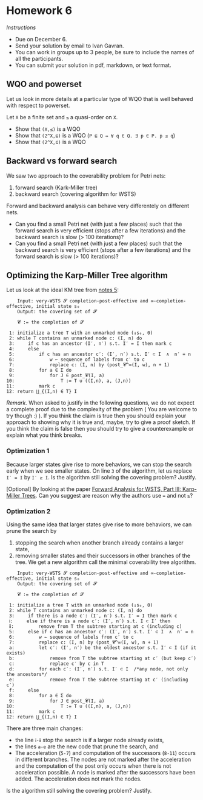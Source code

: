# Homework 6

_Instructions_
* Due on December 6.
* Send your solution by email to Ivan Gavran.
* You can work in groups up to 3 people, be sure to include the names of all the participants.
* You can submit your solution in pdf, markdown, or text format.


## WQO and powerset

Let us look in more details at a particular type of WQO that is well behaved with respect to powerset.

Let `X` be a finite set and `≤` a quasi-order on `X`.
* Show that `(X,≤)` is a WQO
* Show that `(2^X,⊑)` is a WQO (``P ⊑ Q ⇔ ∀ q ∈ Q. ∃ p ∈ P. p ≤ q``)
* Show that `(2^X,⊆)` is a WQO


## Backward vs forward search

We saw two approach to the coverability problem for Petri nets:
1. forward search (Kark-Miller tree)
2. backward search (covering algorithm for WSTS)

Forward and backward analysis can behave very differentely on different nets.

* Can you find a small Petri net (with just a few places) such that the forward search is very efficient (stops after a few iterations) and the backward search is slow (> 100 iterations)?
* Can you find a small Petri net (with just a few places) such that the backward search is very efficient (stops after a few iterations) and the forward search is slow (> 100 iterations)?


## Optimizing the Karp-Miller Tree algorithm

Let us look at the ideal KM tree from [notes 5](https://github.com/dzufferey/dzufferey.github.io/blob/master/concurrency_theory_2017/notes_5.md):

```
    Input: very-WSTS 𝓢 completion-post-effective and ∞-completion-effective, initial state s₀
    Output: the covering set of 𝓢

    𝓒 := the completion of 𝓢

 1: initialize a tree T with an unmarked node (↓s₀, 0)
 2: while T contains an unmarked node c: (I, n) do
 3:     if c has an ancestor (I′, n′) s.t. I′ = I then mark c
 4:     else
 5:         if c has an ancestor c′: (I′, n′) s.t. I′ ⊂ I  ∧  n′ = n
 6:             w ← sequence of labels from c′ to c
 7:             replace c: (I, n) by (post_𝓒^∞(I, w), n + 1)
 8:         for a ∈ Σ do
 9:             for J ∈ post_𝓒(I, a)
10:                 T := T ∪ ((I,n), a, (J,n))
11:         mark c
12: return ⋃_{(I,n) ∈ T} I
```

_Remark._
When asked to justify in the following questions, we do not expect a complete proof due to the complexity of the problem ( You are welcome to try though :) ).
If you think the claim is true then you should explain your approach to showing why it is true and, maybe, try to give a proof sketch.
If you think the claim is false then you should try to give a counterexample or explain what you think breaks.

### Optimization 1

Because larger states give rise to more behaviors, we can stop the search early when we see smaller states.
On line `3` of the algorithm, let us replace `I′ = I` by `I′ ≥ I`.
Is the algorithm still solving the covering problem? Justify.
    
[Optional]
By looking at the paper [Forward Analysis for WSTS, Part III: Karp-Miller Trees](https://arxiv.org/abs/1710.07258).
Can you suggest are reason why the authors use `=` and not `≥`?


### Optimization 2


Using the same idea that larger states give rise to more behaviors, we can prune the search by
1. stopping the search when another branch already contains a larger state,
2. removing smaller states and their successors in other branches of the tree.
We get a new algorithm call the minimal coverability tree algorithm.

```
    Input: very-WSTS 𝓢 completion-post-effective and ∞-completion-effective, initial state s₀
    Output: the covering set of 𝓢

    𝓒 := the completion of 𝓢

 1: initialize a tree T with an unmarked node (↓s₀, 0)
 2: while T contains an unmarked node c: (I, n) do
 3:     if there is a node c′: (I′, n′) s.t. I′ = I then mark c
 ⅰ:     else if there is a node c′: (I′, n′) s.t. I ⊂ I′ then
 ⅱ:         remove from T the subtree starting at c (including c)
 5:     else if c has an ancestor c′: (I′, n′) s.t. I′ ⊂ I  ∧  n′ = n
 6:         w ← sequence of labels from c′ to c
 7:         replace c: (I, n) by (post_𝓒^∞(I, w), n + 1)
 a:         let c′: (I′, n′) be the oldest ancestor s.t. I′ ⊂ I (if it exists)
 b:             remove from T the subtree starting at c′ (but keep c′)
 c:             replace c′ by c in T
 d:         for each c′: (I′, n′) s.t. I′ ⊂ I  /*any node, not only the ancestors*/
 e:             remove from T the subtree starting at c′ (including c′)
 f:     else
 8:         for a ∈ Σ do
 9:             for J ∈ post_𝓒(I, a)
10:                 T := T ∪ ((I,n), a, (J,n))
11:         mark c
12: return ⋃_{(I,n) ∈ T} I
```

There are three main changes:
* the line `ⅰ-ⅱ` stop the search is if a larger node already exists,
* the lines `a-e` are the new code that prune the search, and
* The acceleration (`5-7`) and computation of the successors (`8-11`) occurs in different branches.
  The nodes are not marked after the acceleration and the computation of the post only occurs when there is not acceleration possible.
  A node is marked after the successors have been added.
  The acceleration does not mark the nodes.

Is the algorithm still solving the covering problem? Justify.

